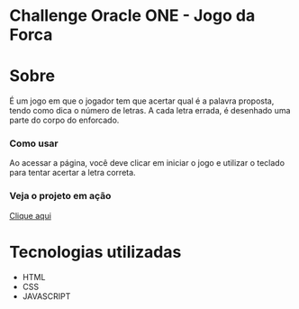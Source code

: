 # Challenge Oracle ONE - Jogo da Forca

# Sobre
  É um jogo em que o jogador tem que acertar qual é a palavra proposta, tendo como dica o número de letras. A cada letra errada, é desenhado uma parte do corpo do enforcado.

### Como usar

  Ao acessar a página, você deve clicar em iniciar o jogo e utilizar o teclado para tentar acertar a letra correta.


### Veja o projeto em ação

[Clique aqui](https://matheus-honorato.github.io/jogoDaForca/)

# Tecnologias utilizadas
- HTML
- CSS
- JAVASCRIPT
